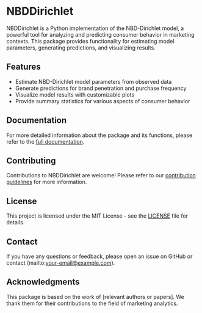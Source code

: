 # NBDDirichlet

NBDDirichlet is a Python implementation of the NBD-Dirichlet model, a powerful tool for analyzing and predicting consumer behavior in marketing contexts. This package provides functionality for estimating model parameters, generating predictions, and visualizing results.

## Features

- Estimate NBD-Dirichlet model parameters from observed data
- Generate predictions for brand penetration and purchase frequency
- Visualize model results with customizable plots
- Provide summary statistics for various aspects of consumer behavior


## Documentation

For more detailed information about the package and its functions, please refer to the [full documentation](link-to-your-documentation).

## Contributing

Contributions to NBDDirichlet are welcome! Please refer to our [contribution guidelines](link-to-contributing.md) for more information.

## License

This project is licensed under the MIT License - see the [LICENSE](link-to-license) file for details.

## Contact

If you have any questions or feedback, please open an issue on GitHub or contact (mailto:your-email@example.com).

## Acknowledgments

This package is based on the work of [relevant authors or papers]. We thank them for their contributions to the field of marketing analytics.
